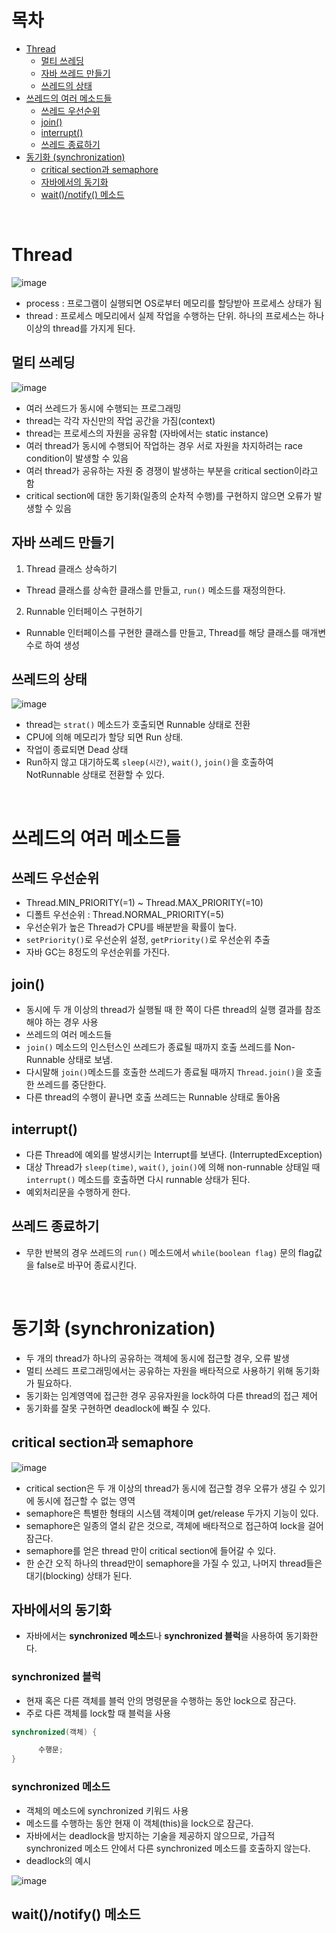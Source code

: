 # 목차
- [Thread](#thread)
  - [멀티 쓰레딩](#멀티-쓰레딩)
  - [자바 쓰레드 만들기](#자바-쓰레드-만들기)
  - [쓰레드의 상태](#쓰레드의-상태)
- [쓰레드의 여러 메소드들](#쓰레드의-여러-메소드들)
  - [쓰레드 우선순위](#쓰레드-우선순위)
  - [join()](#join)
  - [interrupt()](#interrupt)
  - [쓰레드 종료하기](#쓰레드-종료하기)
- [동기화 (synchronization)](#동기화-synchronization)
  - [critical section과 semaphore](#critical-section과-semaphore)
  - [자바에서의 동기화](#자바에서의-동기화)
  - [wait()/notify() 메소드](#waitnotify-메소드)
<br>

# Thread 

![image](https://user-images.githubusercontent.com/106129404/230759604-2d35b58e-51f8-4949-8866-667ba238c823.png)

- process : 프로그램이 실행되면 OS로부터 메모리를 할당받아 프로세스 상태가 됨
- thread : 프로세스 메모리에서 실제 작업을 수행하는 단위. 하나의 프로세스는 하나 이상의 thread를 가지게 된다.
## 멀티 쓰레딩
![image](https://user-images.githubusercontent.com/106129404/230759611-9b854894-cea2-470c-92b4-78157529c25a.png)

- 여러 쓰레드가 동시에 수행되는 프로그래밍
- thread는 각각 자신만의 작업 공간을 가짐(context)
- thread는 프로세스의 자원을 공유함 (자바에서는 static instance)
- 여러 thread가 동시에 수행되어 작업하는 경우 서로 자원을 차지하려는 race condition이 발생할 수 있음
- 여러 thread가 공유하는 자원 중 경쟁이 발생하는 부분을 critical section이라고 함
- critical section에 대한 동기화(일종의 순차적 수행)를 구현하지 않으면 오류가 발생할 수 있음

## 자바 쓰레드 만들기
1. Thread 클래스 상속하기
- Thread 클래스를 상속한 클래스를 만들고, `run()` 메소드를 재정의한다.

2. Runnable 인터페이스 구현하기
- Runnable 인터페이스를 구현한 클래스를 만들고, Thread를 해당 클래스를 매개변수로 하여 생성

## 쓰레드의 상태
![image](https://user-images.githubusercontent.com/106129404/230759530-f7b15525-1c50-4b25-8639-fdf6c3da5ff8.png)

- thread는 `strat()` 메소드가 호출되면 Runnable 상태로 전환
- CPU에 의해 메모리가 할당 되면 Run 상태.
- 작업이 종료되면 Dead 상태
- Run하지 않고 대기하도록 `sleep(시간)`, `wait()`, `join()`을 호출하여 NotRunnable 상태로 전환할 수 있다.

<br>

# 쓰레드의 여러 메소드들

## 쓰레드 우선순위
- Thread.MIN_PRIORITY(=1) ~ Thread.MAX_PRIORITY(=10)
- 디폴트 우선순위 : Thread.NORMAL_PRIORITY(=5)
- 우선순위가 높은 Thread가 CPU를 배분받을 확률이 높다.
- `setPriority()`로 우선순위 설정, `getPriority()`로 우선순위 추출
- 자바 GC는 8정도의 우선순위를 가진다.

## join()
- 동시에 두 개 이상의 thread가 실행될 때 한 쪽이 다른 thread의 실행 결과를 참조해야 하는 경우 사용
- 쓰레드의 여러 메소드들
- `join()` 메소드의 인스턴스인 쓰레드가 종료될 때까지 호출 쓰레드를 Non-Runnable 상태로 보냄.
- 다시말해 `join()`메소드를 호출한 쓰레드가 종료될 때까지 `Thread.join()`을 호출한 쓰레드를 중단한다.
- 다른 thread의 수행이 끝나면 호출 쓰레드는 Runnable 상태로 돌아옴

## interrupt()
- 다른 Thread에 예외를 발생시키는 Interrupt를 보낸다. (InterruptedException)
- 대상 Thread가 `sleep(time)`, `wait()`, `join()`에 의해 non-runnable 상태일 때 `interrupt()` 메소드를 호출하면 다시 runnable 상태가 된다.
- 예외처리문을 수행하게 한다.

## 쓰레드 종료하기
- 무한 반복의 경우 쓰레드의 `run()` 메소드에서 `while(boolean flag)` 문의 flag값을 false로 바꾸어 종료시킨다.

<br>

# 동기화 (synchronization)
- 두 개의 thread가 하나의 공유하는 객체에 동시에 접근할 경우, 오류 발생
- 멀티 쓰레드 프로그래밍에서는 공유하는 자원을 배타적으로 사용하기 위해 동기화가 필요하다.
- 동기화는 임계영역에 접근한 경우 공유자원을 lock하여 다른 thread의 접근 제어
- 동기화를 잘못 구현하면 deadlock에 빠질 수 있다.

## critical section과 semaphore
![image](https://user-images.githubusercontent.com/106129404/230918435-209440f1-cd45-444d-a9b9-33439cc71310.png)

- critical section은 두 개 이상의 thread가 동시에 접근할 경우 오류가 생길 수 있기에 동시에 접근할 수 없는 영역
- semaphore은 특별한 형태의 시스템 객체이며 get/release 두가지 기능이 있다.
- semaphore은 일종의 열쇠 같은 것으로, 객체에 배타적으로 접근하여 lock을 걸어잠근다.
- semaphore를 얻은 thread 만이 critical section에 들어갈 수 있다.
- 한 순간 오직 하나의 thread만이 semaphore을 가질 수 있고, 나머지 thread들은 대기(blocking) 상태가 된다.

## 자바에서의 동기화
- 자바에서는 **synchronized 메소드**나 **synchronized 블럭**을 사용하여 동기화한다.

### synchronized 블럭
- 현재 혹은 다른 객체를 블럭 안의 명령문을 수행하는 동안 lock으로 잠근다.
- 주로 다른 객체를 lock할 때 블럭을 사용

```java
synchronized(객체) {

      수행문;
}
```

### synchronized 메소드
- 객체의 메소드에 synchronized 키워드 사용
- 메소드를 수행하는 동안 현재 이 객체(this)을 lock으로 잠근다.
- 자바에서는 deadlock을 방지하는 기술을 제공하지 않으므로, 가급적 synchronized 메소드 안에서 다른 synchronized 메소드를 호출하지 않는다.
- deadlock의 예시

![image](https://user-images.githubusercontent.com/106129404/230919592-6920ae58-e6dc-4c4b-8517-8718b192aea4.png)

## wait()/notify() 메소드
